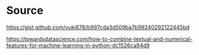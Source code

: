 # Source

https://gist.github.com/yuki678/b997cda3d509ba7b99240292122445bd

https://towardsdatascience.com/how-to-combine-textual-and-numerical-features-for-machine-learning-in-python-dc1526ca94d9
